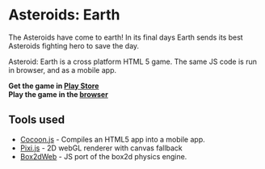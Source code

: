 Asteroids: Earth
====================

The Asteroids have come to earth! In its final days Earth sends its best Asteroids fighting hero to save the day.

Asteroid: Earth is a cross platform HTML 5 game. The same JS code is run in browser, and as a mobile app.

**Get the game in [Play Store](https://play.google.com/store/apps/details?id=alex.games.asteroidsearth)**   
**Play the game in the [browser](http://alexpusch.github.io/AsteroidsEarth/)**

Tools used
-----------

- [Cocoon.js](https://www.ludei.com/cocoonjs/) - Compiles an HTML5 app into a mobile app.
- [Pixi.js](http://www.pixijs.com/) - 2D webGL renderer with canvas fallback
- [Box2dWeb](https://code.google.com/p/box2dweb/) - JS port of the box2d physics engine.
